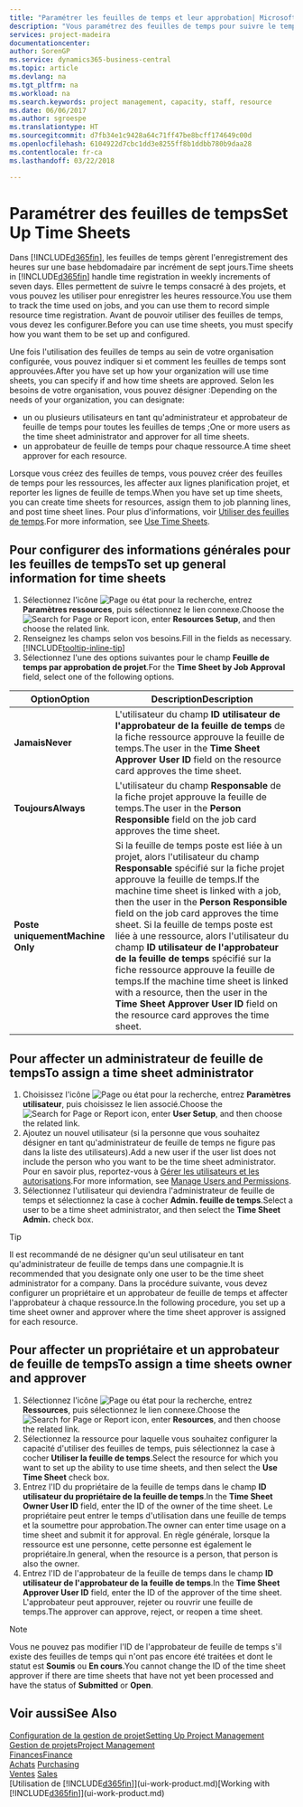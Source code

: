 ```yaml
---
title: "Paramétrer les feuilles de temps et leur approbation| Microsoft Docs"
description: "Vous paramétrez des feuilles de temps pour suivre le temps consacré aux projets et l'utilisation des ressources, vous aider à gérer des projets, à recruter du personnel, et à anticiper vos capacités"
services: project-madeira
documentationcenter: 
author: SorenGP
ms.service: dynamics365-business-central
ms.topic: article
ms.devlang: na
ms.tgt_pltfrm: na
ms.workload: na
ms.search.keywords: project management, capacity, staff, resource
ms.date: 06/06/2017
ms.author: sgroespe
ms.translationtype: HT
ms.sourcegitcommit: d7fb34e1c9428a64c71ff47be8bcff174649c00d
ms.openlocfilehash: 6104922d7cbc1dd3e8255ff8b1ddbb780b9daa28
ms.contentlocale: fr-ca
ms.lasthandoff: 03/22/2018

---
```

# <a name="set-up-time-sheets"></a><span data-ttu-id="16c45-103">Paramétrer des feuilles de temps</span><span class="sxs-lookup"><span data-stu-id="16c45-103">Set Up Time Sheets</span></span>
<span data-ttu-id="16c45-104">Dans [!INCLUDE[d365fin](includes/d365fin_md.md)], les feuilles de temps gèrent l'enregistrement des heures sur une base hebdomadaire par incrément de sept jours.</span><span class="sxs-lookup"><span data-stu-id="16c45-104">Time sheets in [!INCLUDE[d365fin](includes/d365fin_md.md)] handle time registration in weekly increments of seven days.</span></span> <span data-ttu-id="16c45-105">Elles permettent de suivre le temps consacré à des projets, et vous pouvez les utiliser pour enregistrer les heures ressource.</span><span class="sxs-lookup"><span data-stu-id="16c45-105">You use them to track the time used on jobs, and you can use them to record simple resource time registration.</span></span> <span data-ttu-id="16c45-106">Avant de pouvoir utiliser des feuilles de temps, vous devez les configurer.</span><span class="sxs-lookup"><span data-stu-id="16c45-106">Before you can use time sheets, you must specify how you want them to be set up and configured.</span></span>

<span data-ttu-id="16c45-107">Une fois l'utilisation des feuilles de temps au sein de votre organisation configurée, vous pouvez indiquer si et comment les feuilles de temps sont approuvées.</span><span class="sxs-lookup"><span data-stu-id="16c45-107">After you have set up how your organization will use time sheets, you can specify if and how time sheets are approved.</span></span> <span data-ttu-id="16c45-108">Selon les besoins de votre organisation, vous pouvez désigner :</span><span class="sxs-lookup"><span data-stu-id="16c45-108">Depending on the needs of your organization, you can designate:</span></span>

* <span data-ttu-id="16c45-109">un ou plusieurs utilisateurs en tant qu'administrateur et approbateur de feuille de temps pour toutes les feuilles de temps ;</span><span class="sxs-lookup"><span data-stu-id="16c45-109">One or more users as the time sheet administrator and approver for all time sheets.</span></span>
* <span data-ttu-id="16c45-110">un approbateur de feuille de temps pour chaque ressource.</span><span class="sxs-lookup"><span data-stu-id="16c45-110">A time sheet approver for each resource.</span></span>

<span data-ttu-id="16c45-111">Lorsque vous créez des feuilles de temps, vous pouvez créer des feuilles de temps pour les ressources, les affecter aux lignes planification projet, et reporter les lignes de feuille de temps.</span><span class="sxs-lookup"><span data-stu-id="16c45-111">When you have set up time sheets, you can create time sheets for resources, assign them to job planning lines, and post time sheet lines.</span></span> <span data-ttu-id="16c45-112">Pour plus d'informations, voir [Utiliser des feuilles de temps](projects-how-use-time-sheets.md).</span><span class="sxs-lookup"><span data-stu-id="16c45-112">For more information, see [Use Time Sheets](projects-how-use-time-sheets.md).</span></span>

## <a name="to-set-up-general-information-for-time-sheets"></a><span data-ttu-id="16c45-113">Pour configurer des informations générales pour les feuilles de temps</span><span class="sxs-lookup"><span data-stu-id="16c45-113">To set up general information for time sheets</span></span>
1. <span data-ttu-id="16c45-114">Sélectionnez l'icône ![Page ou état pour la recherche](media/ui-search/search_small.png "icône Page ou état pour la recherche"), entrez **Paramètres ressources**, puis sélectionnez le lien connexe.</span><span class="sxs-lookup"><span data-stu-id="16c45-114">Choose the ![Search for Page or Report](media/ui-search/search_small.png "Search for Page or Report icon") icon, enter **Resources Setup**, and then choose the related link.</span></span>  
2. <span data-ttu-id="16c45-115">Renseignez les champs selon vos besoins.</span><span class="sxs-lookup"><span data-stu-id="16c45-115">Fill in the fields as necessary.</span></span> [!INCLUDE[tooltip-inline-tip](includes/tooltip-inline-tip_md.md)]
3. <span data-ttu-id="16c45-116">Sélectionnez l'une des options suivantes pour le champ **Feuille de temps par approbation de projet**.</span><span class="sxs-lookup"><span data-stu-id="16c45-116">For the **Time Sheet by Job Approval** field, select one of the following options.</span></span>

| <span data-ttu-id="16c45-117">Option</span><span class="sxs-lookup"><span data-stu-id="16c45-117">Option</span></span> | <span data-ttu-id="16c45-118">Description</span><span class="sxs-lookup"><span data-stu-id="16c45-118">Description</span></span> |
| --- | --- |
| <span data-ttu-id="16c45-119">**Jamais**</span><span class="sxs-lookup"><span data-stu-id="16c45-119">**Never**</span></span> |<span data-ttu-id="16c45-120">L'utilisateur du champ **ID utilisateur de l'approbateur de la feuille de temps** de la fiche ressource approuve la feuille de temps.</span><span class="sxs-lookup"><span data-stu-id="16c45-120">The user in the **Time Sheet Approver User ID** field on the resource card approves the time sheet.</span></span> |
| <span data-ttu-id="16c45-121">**Toujours**</span><span class="sxs-lookup"><span data-stu-id="16c45-121">**Always**</span></span> |<span data-ttu-id="16c45-122">L'utilisateur du champ **Responsable** de la fiche projet approuve la feuille de temps.</span><span class="sxs-lookup"><span data-stu-id="16c45-122">The user in the **Person Responsible** field on the job card approves the time sheet.</span></span> |
| <span data-ttu-id="16c45-123">**Poste uniquement**</span><span class="sxs-lookup"><span data-stu-id="16c45-123">**Machine Only**</span></span> |<span data-ttu-id="16c45-124">Si la feuille de temps poste est liée à un projet, alors l'utilisateur du champ **Responsable** spécifié sur la fiche projet approuve la feuille de temps.</span><span class="sxs-lookup"><span data-stu-id="16c45-124">If the machine time sheet is linked with a job, then the user in the **Person Responsible** field on the job card approves the time sheet.</span></span> <span data-ttu-id="16c45-125">Si la feuille de temps poste est liée à une ressource, alors l'utilisateur du champ **ID utilisateur de l'approbateur de la feuille de temps** spécifié sur la fiche ressource approuve la feuille de temps.</span><span class="sxs-lookup"><span data-stu-id="16c45-125">If the machine time sheet is linked with a resource, then the user in the **Time Sheet Approver User ID** field on the resource card approves the time sheet.</span></span> |

## <a name="to-assign-a-time-sheet-administrator"></a><span data-ttu-id="16c45-126">Pour affecter un administrateur de feuille de temps</span><span class="sxs-lookup"><span data-stu-id="16c45-126">To assign a time sheet administrator</span></span>
1. <span data-ttu-id="16c45-127">Choisissez l'icône ![Page ou état pour la recherche](media/ui-search/search_small.png "icône Page ou état pour la recherche"), entrez **Paramètres utilisateur**, puis choisissez le lien associé.</span><span class="sxs-lookup"><span data-stu-id="16c45-127">Choose the ![Search for Page or Report](media/ui-search/search_small.png "Search for Page or Report icon") icon, enter **User Setup**, and then choose the related link.</span></span>  
2. <span data-ttu-id="16c45-128">Ajoutez un nouvel utilisateur (si la personne que vous souhaitez désigner en tant qu'administrateur de feuille de temps ne figure pas dans la liste des utilisateurs).</span><span class="sxs-lookup"><span data-stu-id="16c45-128">Add a new user if the user list does not include the person who you want to be the time sheet administrator.</span></span> <span data-ttu-id="16c45-129">Pour en savoir plus, reportez-vous à [Gérer les utilisateurs et les autorisations](ui-how-users-permissions.md).</span><span class="sxs-lookup"><span data-stu-id="16c45-129">For more information, see [Manage Users and Permissions](ui-how-users-permissions.md).</span></span>
3. <span data-ttu-id="16c45-130">Sélectionnez l'utilisateur qui deviendra l'administrateur de feuille de temps et sélectionnez la case à cocher **Admin. feuille de temps**.</span><span class="sxs-lookup"><span data-stu-id="16c45-130">Select a user to be a time sheet administrator, and then select the **Time Sheet Admin.** check box.</span></span>  

> [!TIP]  
>   <span data-ttu-id="16c45-131">Il est recommandé de ne désigner qu'un seul utilisateur en tant qu'administrateur de feuille de temps dans une compagnie.</span><span class="sxs-lookup"><span data-stu-id="16c45-131">It is recommended that you designate only one user to be the time sheet administrator for a company.</span></span> <span data-ttu-id="16c45-132">Dans la procédure suivante, vous devez configurer un propriétaire et un approbateur de feuille de temps et affecter l'approbateur à chaque ressource.</span><span class="sxs-lookup"><span data-stu-id="16c45-132">In the following procedure, you set up a time sheet owner and approver where the time sheet approver is assigned for each resource.</span></span>  

## <a name="to-assign-a-time-sheets-owner-and-approver"></a><span data-ttu-id="16c45-133">Pour affecter un propriétaire et un approbateur de feuille de temps</span><span class="sxs-lookup"><span data-stu-id="16c45-133">To assign a time sheets owner and approver</span></span>
1. <span data-ttu-id="16c45-134">Sélectionnez l'icône ![Page ou état pour la recherche](media/ui-search/search_small.png "icône Page ou état pour la recherche"), entrez **Ressources**, puis sélectionnez le lien connexe.</span><span class="sxs-lookup"><span data-stu-id="16c45-134">Choose the ![Search for Page or Report](media/ui-search/search_small.png "Search for Page or Report icon") icon, enter **Resources**, and then choose the related link.</span></span>
2. <span data-ttu-id="16c45-135">Sélectionnez la ressource pour laquelle vous souhaitez configurer la capacité d'utiliser des feuilles de temps, puis sélectionnez la case à cocher **Utiliser la feuille de temps**.</span><span class="sxs-lookup"><span data-stu-id="16c45-135">Select the resource for which you want to set up the ability to use time sheets, and then select the **Use Time Sheet** check box.</span></span>  
3. <span data-ttu-id="16c45-136">Entrez l'ID du propriétaire de la feuille de temps dans le champ **ID utilisateur du propriétaire de la feuille de temps**.</span><span class="sxs-lookup"><span data-stu-id="16c45-136">In the **Time Sheet Owner User ID** field, enter the ID of the owner of the time sheet.</span></span> <span data-ttu-id="16c45-137">Le propriétaire peut entrer le temps d'utilisation dans une feuille de temps et la soumettre pour approbation.</span><span class="sxs-lookup"><span data-stu-id="16c45-137">The owner can enter time usage on a time sheet and submit it for approval.</span></span> <span data-ttu-id="16c45-138">En règle générale, lorsque la ressource est une personne, cette personne est également le propriétaire.</span><span class="sxs-lookup"><span data-stu-id="16c45-138">In general, when the resource is a person, that person is also the owner.</span></span>  
4. <span data-ttu-id="16c45-139">Entrez l'ID de l'approbateur de la feuille de temps dans le champ **ID utilisateur de l'approbateur de la feuille de temps**.</span><span class="sxs-lookup"><span data-stu-id="16c45-139">In the **Time Sheet Approver User ID** field, enter the ID of the approver of the time sheet.</span></span> <span data-ttu-id="16c45-140">L'approbateur peut approuver, rejeter ou rouvrir une feuille de temps.</span><span class="sxs-lookup"><span data-stu-id="16c45-140">The approver can approve, reject, or reopen a time sheet.</span></span>  

> [!NOTE]  
>   <span data-ttu-id="16c45-141">Vous ne pouvez pas modifier l'ID de l'approbateur de feuille de temps s'il existe des feuilles de temps qui n'ont pas encore été traitées et dont le statut est **Soumis** ou **En cours**.</span><span class="sxs-lookup"><span data-stu-id="16c45-141">You cannot change the ID of the time sheet approver if there are time sheets that have not yet been processed and have the status of **Submitted** or **Open**.</span></span>

## <a name="see-also"></a><span data-ttu-id="16c45-142">Voir aussi</span><span class="sxs-lookup"><span data-stu-id="16c45-142">See Also</span></span>
[<span data-ttu-id="16c45-143">Configuration de la gestion de projet</span><span class="sxs-lookup"><span data-stu-id="16c45-143">Setting Up Project Management</span></span>](projects-setup-projects.md)  
[<span data-ttu-id="16c45-144">Gestion de projets</span><span class="sxs-lookup"><span data-stu-id="16c45-144">Project Management</span></span>](projects-manage-projects.md)  
[<span data-ttu-id="16c45-145">Finances</span><span class="sxs-lookup"><span data-stu-id="16c45-145">Finance</span></span>](finance.md)  
<span data-ttu-id="16c45-146">[Achats](purchasing-manage-purchasing.md)       </span><span class="sxs-lookup"><span data-stu-id="16c45-146">[Purchasing](purchasing-manage-purchasing.md)       </span></span>  
<span data-ttu-id="16c45-147">[Ventes](sales-manage-sales.md)    </span><span class="sxs-lookup"><span data-stu-id="16c45-147">[Sales](sales-manage-sales.md)    </span></span>  
<span data-ttu-id="16c45-148">[Utilisation de [!INCLUDE[d365fin](includes/d365fin_md.md)]](ui-work-product.md)</span><span class="sxs-lookup"><span data-stu-id="16c45-148">[Working with [!INCLUDE[d365fin](includes/d365fin_md.md)]](ui-work-product.md)</span></span>  

